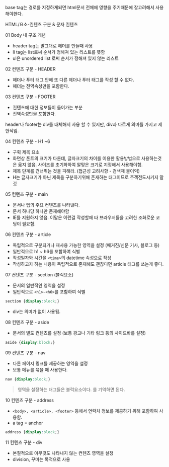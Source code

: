 base tag는 경로를 지정하게되면 html문서 전체에 영향을 주기때문에 잘고려해서 사용해야한다.

HTML/요소-컨텐츠 구분 & 문자 컨텐츠

01 Body 내 구조 개념
- header tag는 말그대로 헤더를 만들때 사용
- li tag는 list로써 순서가 정해져 있는 리스트를 뜻함
- ul은 unordered list 로써 순서가 정해져 있지 않는 리스트

02 컨텐츠 구분 - HEADER
- 헤더나 푸터 태그 안에 또 다른 헤더나 푸터 태그를 작성 할 수 없다.
- 헤더는 전역속성만을 포함한다.

03 컨텐츠 구분 - FOOTER
- 컨텐츠에 대한 정보들이 들어가는 부분
- 전역속성만을 포함한다.

header나 footer는 div를 대체해서 사용 할 수 있지만, div과 다르게 의미를 가지고 제한적임.

04 컨텐츠 구분 - H1 ~6
- 구획 제목 요소
- 화면상 폰트의 크기가 다른데, 글자크기의 차이를 이용한 활용방법으로 사용하는것은 옳지 않음. 
 사이즈를 초기화하여 알맞은 크기로 지정해서 사용해야함.
- 제목 단계를 건너뛰는 것을 피해라. (접근성 고려사항 - 검색때 불이익)
- H는 글자크기가 아닌 제목을 구분하기위해 존재하는 태그이므로 주객전도시키지 말 것 

05 컨텐츠 구분 - main
- 문서나 엡의 주요 컨텐츠를 나타낸다. 
- 문서 하나당 하나만 존재해야함
- IE를 지원하지 않음. 이말은 이런걸 작성할때 타 브라우저들을 고려한 조화로운 코딩이 필요함.

06 컨텐츠 구분 - article
- 독립적으로 구분되거나 재사용 가능한 영역을 설정 (매거진/신문 기사, 블로그 등) 
- 일반적으로 h1 ~ h6를 포함하여 식별
- 작성일자와 시간을 `<time>`의 datetime 속성으로 작성
- 작성하고자 하는 내용이 독립적으로 존재해도 괜찮다면 article 태그를 쓰는게 좋다. 

07 컨텐츠 구분 - section (블럭요소)
- 문서의 일반적인 영역을 설정
- 일반적으로 `<h1>~<h6>`를 포함하여 식별 
 ```css
 section {display:block;}
 ```
- div는 의미가 없이 사용됨. 

08 컨텐츠 구분 - aside
- 문서의 별도 컨텐츠를 설정 (보통 광고나 기타 링크 등의 사이드바를 설정)
 ```css
 aside {display:block;}
 ```

09 컨텐츠 구분 - nav
- 다른 페이지 링크를 제공하는 영역을 설정
- 보통 메뉴를 묶을 때 사용한다. 

 ```css
 nav {display:block;}
 ```

> 영역을 설정하는 태그들은 블럭요소이다. 를 기억하면 된다. 

10 컨텐츠 구분 - address
- `<body>, <article>, <footer>` 등에서 연락처 정보를 제공하기 위해 포함하여 사용함.
- a tag = anchor 

 ```css
 address {display:block;}
 ```

 11 컨텐츠 구분 - div
 - 본질적으로 아무것도 나타내지 않는 컨텐츠 영역을 설정
 - division, 꾸미는 목적으로 사용

 